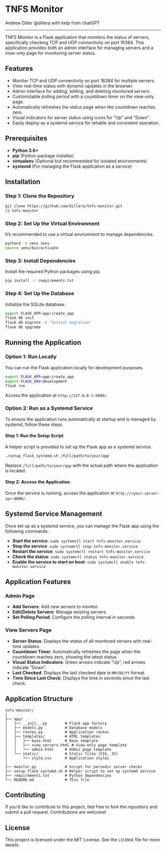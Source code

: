 
# TNFS Monitor

Andrew Diller @dillera
with help from chatGPT

----


TNFS Monitor is a Flask application that monitors the status of servers, specifically checking TCP and UDP connectivity on port 16384. This application provides both an admin interface for managing servers and a view-only page for monitoring server status.

## Features

- Monitor TCP and UDP connectivity on port 16384 for multiple servers.
- View real-time status with dynamic updates in the browser.
- Admin interface for adding, editing, and deleting monitored servers.
- Customizable polling period with a countdown timer on the view-only page.
- Automatically refreshes the status page when the countdown reaches zero.
- Visual indicators for server status using icons for "Up" and "Down".
- Easily deploy as a systemd service for reliable and consistent operation.

## Prerequisites

- **Python 3.6+**
- **pip** (Python package installer)
- **virtualenv** (Optional but recommended for isolated environments)
- **systemd** (For managing the Flask application as a service)

## Installation

### Step 1: Clone the Repository

```bash
git clone https://github.com/dillera/tnfs-monitor.git
cd tnfs-monitor
```

### Step 2: Set Up the Virtual Environment

It’s recommended to use a virtual environment to manage dependencies.

```bash
python3 -m venv venv
source venv/bin/activate
```

### Step 3: Install Dependencies

Install the required Python packages using pip.

```bash
pip install -r requirements.txt
```

### Step 4: Set Up the Database

Initialize the SQLite database.

```bash
export FLASK_APP=app:create_app
flask db init
flask db migrate -m "Initial migration"
flask db upgrade
```

## Running the Application

### Option 1: Run Locally

You can run the Flask application locally for development purposes.

```bash
export FLASK_APP=app:create_app
export FLASK_ENV=development
flask run
```

Access the application at `http://127.0.0.1:5000/`.

### Option 2: Run as a Systemd Service

To ensure the application runs automatically at startup and is managed by systemd, follow these steps.

#### Step 1: Run the Setup Script

A helper script is provided to set up the Flask app as a systemd service.

```bash
./setup_flask_systemd.sh /full/path/to/your/app
```

Replace `/full/path/to/your/app` with the actual path where the application is located.

#### Step 2: Access the Application

Once the service is running, access the application at `http://<your-server-ip>:8000/`.

## Systemd Service Management

Once set up as a systemd service, you can manage the Flask app using the following commands:

- **Start the service**: `sudo systemctl start tnfs-monitor.service`
- **Stop the service**: `sudo systemctl stop tnfs-monitor.service`
- **Restart the service**: `sudo systemctl restart tnfs-monitor.service`
- **Check the status**: `sudo systemctl status tnfs-monitor.service`
- **Enable the service to start on boot**: `sudo systemctl enable tnfs-monitor.service`

## Application Features

### Admin Page

- **Add Servers**: Add new servers to monitor.
- **Edit/Delete Servers**: Manage existing servers.
- **Set Polling Period**: Configure the polling interval in seconds.

### View Servers Page

- **Server Status**: Displays the status of all monitored servers with real-time updates.
- **Countdown Timer**: Automatically refreshes the page when the countdown reaches zero, showing the latest status.
- **Visual Status Indicators**: Green arrows indicate "Up", red arrows indicate "Down".
- **Last Checked**: Displays the last checked date in `MM/DD/YY` format.
- **Time Since Last Check**: Displays the time in seconds since the last check.

## Application Structure

```
tnfs-monitor/
│
├── app/
│   ├── __init__.py        # Flask app factory
│   ├── models.py          # Database models
│   ├── routes.py          # Application routes
│   ├── templates/         # HTML templates
│   │   ├── base.html      # Base template
│   │   ├── view_servers.html # View-only page template
│   │   └── admin.html     # Admin page template
│   └── static/            # Static files (CSS, JS)
│       └── style.css      # Application styles
│
├── monitor.py             # Script for periodic server checks
├── setup_flask_systemd.sh # Helper script to set up systemd service
├── requirements.txt       # Python dependencies
└── README.md              # This file
```

## Contributing

If you’d like to contribute to this project, feel free to fork the repository and submit a pull request. Contributions are welcome!

## License

This project is licensed under the MIT License. See the `LICENSE` file for more details.
